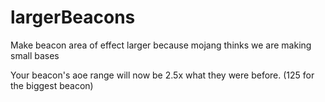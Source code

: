# largerBeacons
Make beacon area of effect larger because mojang thinks we are making small bases

Your beacon's aoe range will now be 2.5x what they were before. (125 for the biggest beacon)

